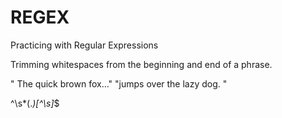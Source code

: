 # REGEX
Practicing with Regular Expressions


Trimming whitespaces from the beginning and end of a phrase.
 
"				The quick brown fox..."
"jumps over the lazy dog.     "

^\s*(.*)[^\s]*$








